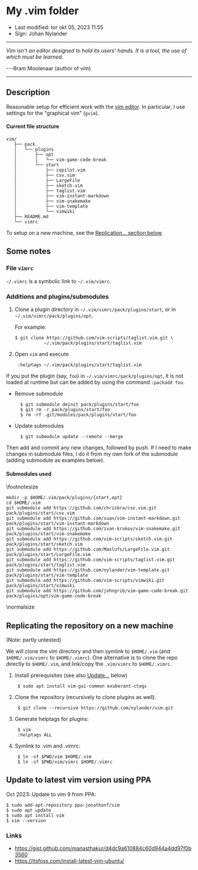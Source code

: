 # My .vim folder

- Last modified: tor okt 05, 2023  11:55
- Sign: Johan Nylander

---

*Vim isn't an editor designed to hold its users' hands. It is a tool, the use
of which must be learned.*

---Bram Moolenaar (author of vim)

---

## Description

Reasonable setup for efficient work with the [vim
editor](https://www.vim.org/).  In particular, I use settings for the
"graphical vim" (`gvim`).

#### Current file structure

    vim/
       ├── pack
       │   └── plugins
       │       ├── opt
       │       │   └── vim-game-code-break
       │       └── start
       │           ├── copilot.vim
       │           ├── csv.vim
       │           ├── LargeFile
       │           ├── sketch.vim
       │           ├── taglist.vim
       │           ├── vim-instant-markdown
       │           ├── vim-snakemake
       │           ├── vim-template
       │           └── vimwiki
       ├── README.md
       └── vimrc


To setup on a new machine, see the [Replication... section
below](#replicating-the-repository-on-a-new-machine)

## Some notes

### File `vimrc`

`~/.vimrc` is a symbolic link to `~/.vim/vimrc`.

### Additions and plugins/submodules

1. Clone a plugin directory in `~/.vim/vimrc/pack/plugins/start`, or in
   `~/.vim/vimrc/pack/plugins/opt`.

   For example:

       $ git clone https://github.com/vim-scripts/taglist.vim.git \
                  ~/.vim/pack/plugins/start/taglist.vim

2. Open `vim` and execute

        :helptags ~/.vim/pack/plugins/start/taglist.vim

If you put the plugin (say, `foo`) in `~/.vim/vimrc/pack/plugins/opt`, it is
not loaded at runtime but can be added by using the command `:packadd foo`.

- Remove submodule

        $ git submodule deinit pack/plugins/start/foo
        $ git rm -r pack/plugins/start/foo
        $ rm -rf .git/modules/pack/plugins/start/foo

- Update submodules

        $ git submodule update --remote --merge

Then add and commit any new changes, followed by push.  If I need to make
changes in submodule files, I do it from my own fork of the submodule (adding
submodule as examples below).

#### Submodules used

\footnotesize

    mkdir -p $HOME/.vim/pack/plugins/{start,opt}
    cd $HOME/.vim
    git submodule add https://github.com/chrisbra/csv.vim.git pack/plugins/start/csv.vim
    git submodule add https://github.com/suan/vim-instant-markdown.git pack/plugins/start/vim-instant-markdown
    git submodule add https://github.com/ivan-krukov/vim-snakemake.git pack/plugins/start/vim-snakemake
    git submodule add https://github.com/vim-scripts/sketch.vim.git pack/plugins/start/sketch.vim
    git submodule add https://github.com/Maxlufs/LargeFile.vim.git pack/plugins/start/LargeFile.vim
    git submodule add https://github.com/vim-scripts/taglist.vim.git pack/plugins/start/taglist.vim
    git submodule add https://github.com/nylander/vim-template.git pack/plugins/start/vim-template
    git submodule add https://github.com/vim-scripts/vimwiki.git pack/plugins/start/vimwiki
    git submodule add https://github.com/johngrib/vim-game-code-break.git pack/plugins/opt/vim-game-code-break

\normalsize

## Replicating the repository on a new machine

(Note: partly untested)

We will clone the vim directory and then symlink to `$HOME/.vim` (and
`$HOME/.vim/vimrc` to `$HOME/.vimrc`).  One alternative is to clone the repo
directly to `$HOME/.vim`, and link/copy the `.vim/vimrc` to `$HOME/.vimrc`.

1. Install prerequisites (see also [Update...](#update-to-latest-vim-version-using-ppa) below)

        $ sudo apt install vim-gui-common exuberant-ctags

2. Clone the repository (recursively to clone plugins as well).

        $ git clone --recursive https://github.com/nylander/vim.git

3. Generate helptags for plugins:

        $ vim
        :helptags ALL

4. Symlink to .vim and .vimrc:

        $ ln -sf $PWD/vim $HOME/.vim
        $ ln -sf $PWD/vim/vimrc $HOME/.vimrc


## Update to latest vim version using PPA

Oct 2023: Update to vim 9 from PPA:

    $ sudo add-apt-repository ppa:jonathonf/vim
    $ sudo apt update
    $ sudo apt install vim
    $ vim --version


### Links

- <https://gist.github.com/manasthakur/d4dc9a610884c60d944a4dd97f0b3560>
- <https://itsfoss.com/install-latest-vim-ubuntu/>


